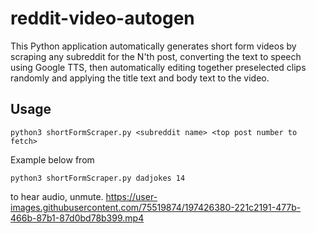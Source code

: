 # reddit-video-autogen
This Python application automatically generates short form videos by scraping any subreddit for the N'th post, converting the text to speech using Google TTS, then automatically editing together preselected clips randomly and applying the title text and body text to the video.


## Usage
```
python3 shortFormScraper.py <subreddit name> <top post number to fetch>
```
Example below from
```
python3 shortFormScraper.py dadjokes 14
```
to hear audio, unmute.
https://user-images.githubusercontent.com/75519874/197426380-221c2191-477b-466b-87b1-87d0bd78b399.mp4



